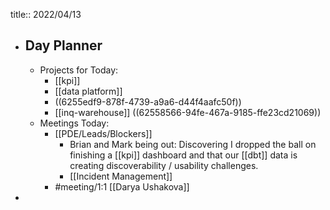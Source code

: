title:: 2022/04/13

- ## Day Planner
	- Projects for Today:
		- [[kpi]]
		- [[data platform]]
		- ((6255edf9-878f-4739-a9a6-d44f4aafc50f))
		- [[inq-warehouse]] ((62558566-94fe-467a-9185-ffe23cd21069))
	- Meetings Today:
		- [[PDE/Leads/Blockers]]
			- Brian and Mark being out: Discovering I dropped the ball on finishing a [[kpi]] dashboard and that our [[dbt]] data is creating discoverability / usability challenges.
			- [[Incident Management]]
		- #meeting/1:1 [[Darya Ushakova]]
-